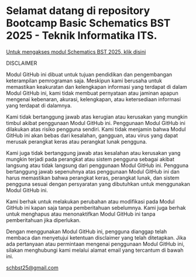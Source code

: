 # Selamat datang di repository Bootcamp Basic Schematics BST 2025 - Teknik Informatika ITS.
[Untuk mengakses modul Schematics BST 2025, klik disini](https://github.com/Schematics-BST/Prototype_Materi-1.0_BST25/wiki)

DISCLAIMER

Modul GitHub ini dibuat untuk tujuan pendidikan dan pengembangan keterampilan pemrograman saja. Meskipun kami berusaha untuk memastikan keakuratan dan kelengkapan informasi yang terdapat di dalam Modul GitHub ini, kami tidak membuat pernyataan atau jaminan apapun mengenai kebenaran, akurasi, kelengkapan, atau ketersediaan informasi yang terdapat di dalamnya.

Kami tidak bertanggung jawab atas kerugian atau kerusakan yang mungkin timbul akibat penggunaan Modul GitHub ini. Penggunaan Modul GitHub ini dilakukan atas risiko pengguna sendiri. Kami tidak menjamin bahwa Modul GitHub ini akan bebas dari kesalahan, gangguan, atau virus yang dapat merusak perangkat keras atau perangkat lunak pengguna.

Kami juga tidak bertanggung jawab atas kesalahan atau kerusakan yang mungkin terjadi pada perangkat atau sistem pengguna sebagai akibat langsung atau tidak langsung dari penggunaan Modul GitHub ini. Pengguna bertanggung jawab sepenuhnya atas penggunaan Modul GitHub ini dan harus memastikan bahwa perangkat keras, perangkat lunak, dan sistem pengguna sesuai dengan persyaratan yang dibutuhkan untuk menggunakan Modul GitHub ini.

Kami berhak untuk melakukan perubahan atau modifikasi pada Modul GitHub ini kapan saja tanpa pemberitahuan sebelumnya. Kami juga berhak untuk menghapus atau menonaktifkan Modul GitHub ini tanpa pemberitahuan jika diperlukan.

Dengan menggunakan Modul GitHub ini, pengguna dianggap telah membaca dan menyetujui ketentuan disclaimer yang telah ditetapkan. Jika ada pertanyaan atau permintaan mengenai penggunaan Modul GitHub ini, silakan menghubungi kami melalui alamat email yang tercantum di bawah ini.

schbst25@gmail.com
